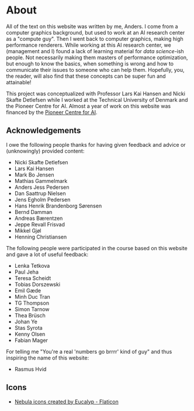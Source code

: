 # About
All of the text on this website was written by me, Anders. I come from a computer graphics background, but used to work at an AI research center as a "compute guy".
Then I went back to computer graphics, making high performance renderers.
While working at this AI research center, we (management and I) found a lack of learning material for *data science*-ish people. Not necessarily making them
masters of performance optimization, but enough to know the basics, when something is wrong and how to communicate their issues to someone who can help them.
Hopefully, you, the reader, will also find that these concepts can be super fun and attainable!

This project was conceptualized with Professor Lars Kai Hansen and Nicki Skafte Detlefsen while I worked at the Technical University
of Denmark and the Pioneer Centre for AI. Almost a year of work on this website was financed by the [Pioneer Centre for AI][0].

## Acknowledgements
I owe the following people thanks for having given feedback and advice or (unknowingly) provided content:

* Nicki Skafte Detlefsen
* Lars Kai Hansen
* Mark Bo Jensen
* Mathias Gammelmark
* Anders Jess Pedersen
* Dan Saattrup Nielsen
* Jens Egholm Pedersen
* Hans Henrik Brandenborg Sørensen
* Bernd Damman
* Andreas Bærentzen
* Jeppe Revall Frisvad
* Mikkel Gjøl
* Henning Christiansen

The following people were participated in the course based on this website and gave a lot of useful feedback:

* Lenka Tetkova
* Paul Jeha
* Teresa Scheidt
* Tobias Dorszewski
* Emil Gæde
* Minh Duc Tran
* TG Thompson
* Simon Tarnow
* Thea Brüsch
* Johan Ye
* Stas Syrota
* Kenny Olsen
* Fabian Mager

For telling me "You're a real 'numbers go brrrr' kind of guy" and thus inspiring the name of this website:

* Rasmus Hvid

## Icons
* <a href="https://www.flaticon.com/free-icons/nebula" title="nebula icons">Nebula icons created by Eucalyp - Flaticon</a>

[0]: https://www.aicentre.dk/

